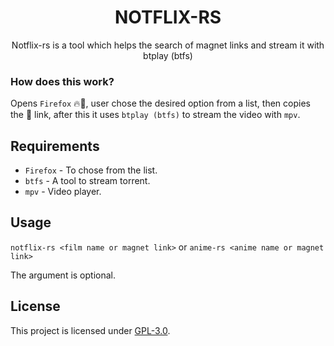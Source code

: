 <h1 align="center">NOTFLIX-RS</h1>
<p align="center">Notflix-rs is a tool which helps the search of magnet links and stream it with btplay (btfs)</p>

### How does this work?

Opens `Firefox` 🔥🦊,
user chose the desired option from a list,
then copies the 🧲 link,
after this it uses `btplay (btfs)` to stream the video with `mpv`.

## Requirements

* `Firefox` - To chose from the list.
* `btfs` - A tool to stream torrent.
* `mpv` - Video player.

## Usage

`notflix-rs <film name or magnet link>` or `anime-rs <anime name or magnet link>`

The argument is optional.

## License

This project is licensed under [GPL-3.0](https://raw.githubusercontent.com/Illumina/licenses/master/gpl-3.0.txt).

